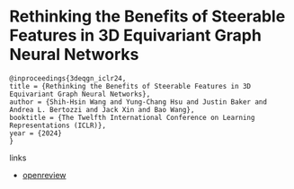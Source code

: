 # Rethinking the Benefits of Steerable Features in 3D Equivariant Graph Neural Networks

```
@inproceedings{3deqgn_iclr24,
title = {Rethinking the Benefits of Steerable Features in 3D Equivariant Graph Neural Networks},
author = {Shih-Hsin Wang and Yung-Chang Hsu and Justin Baker and Andrea L. Bertozzi and Jack Xin and Bao Wang},
booktitle = {The Twelfth International Conference on Learning Representations (ICLR)},
year = {2024}
}
```

links
- [openreview](https://openreview.net/forum?id=mGHJAyR8w0)
